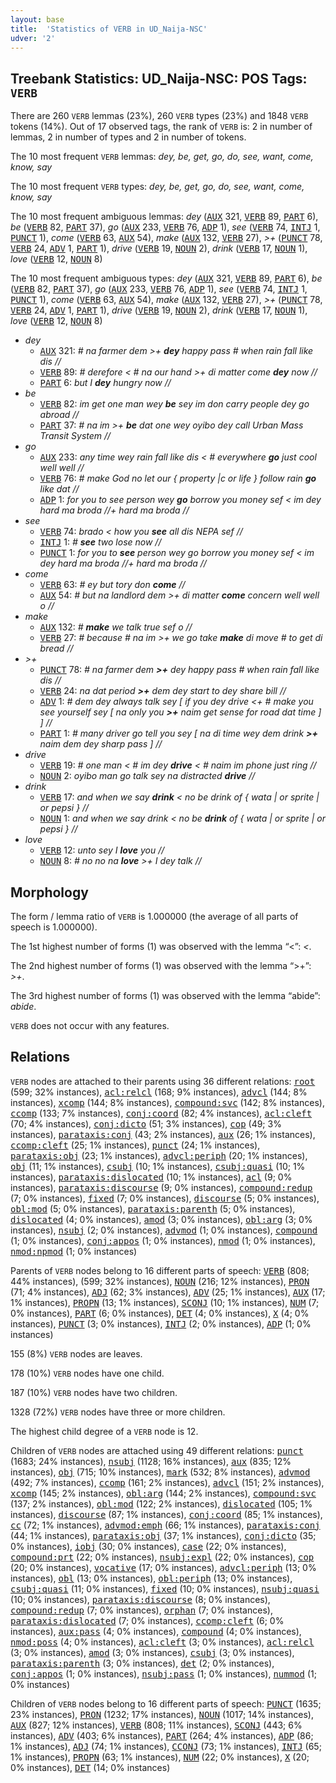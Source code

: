 ```yaml
---
layout: base
title:  'Statistics of VERB in UD_Naija-NSC'
udver: '2'
---
```


## Treebank Statistics: UD_Naija-NSC: POS Tags: `VERB`

There are 260 `VERB` lemmas (23%), 260 `VERB` types (23%) and 1848 `VERB` tokens (14%).
Out of 17 observed tags, the rank of `VERB` is: 2 in number of lemmas, 2 in number of types and 2 in number of tokens.

The 10 most frequent `VERB` lemmas: <em>dey, be, get, go, do, see, want, come, know, say</em>

The 10 most frequent `VERB` types:  <em>dey, be, get, go, do, see, want, come, know, say</em>

The 10 most frequent ambiguous lemmas: <em>dey</em> (<tt><a href="pcm_nsc-pos-AUX.html">AUX</a></tt> 321, <tt><a href="pcm_nsc-pos-VERB.html">VERB</a></tt> 89, <tt><a href="pcm_nsc-pos-PART.html">PART</a></tt> 6), <em>be</em> (<tt><a href="pcm_nsc-pos-VERB.html">VERB</a></tt> 82, <tt><a href="pcm_nsc-pos-PART.html">PART</a></tt> 37), <em>go</em> (<tt><a href="pcm_nsc-pos-AUX.html">AUX</a></tt> 233, <tt><a href="pcm_nsc-pos-VERB.html">VERB</a></tt> 76, <tt><a href="pcm_nsc-pos-ADP.html">ADP</a></tt> 1), <em>see</em> (<tt><a href="pcm_nsc-pos-VERB.html">VERB</a></tt> 74, <tt><a href="pcm_nsc-pos-INTJ.html">INTJ</a></tt> 1, <tt><a href="pcm_nsc-pos-PUNCT.html">PUNCT</a></tt> 1), <em>come</em> (<tt><a href="pcm_nsc-pos-VERB.html">VERB</a></tt> 63, <tt><a href="pcm_nsc-pos-AUX.html">AUX</a></tt> 54), <em>make</em> (<tt><a href="pcm_nsc-pos-AUX.html">AUX</a></tt> 132, <tt><a href="pcm_nsc-pos-VERB.html">VERB</a></tt> 27), <em>>+</em> (<tt><a href="pcm_nsc-pos-PUNCT.html">PUNCT</a></tt> 78, <tt><a href="pcm_nsc-pos-VERB.html">VERB</a></tt> 24, <tt><a href="pcm_nsc-pos-ADV.html">ADV</a></tt> 1, <tt><a href="pcm_nsc-pos-PART.html">PART</a></tt> 1), <em>drive</em> (<tt><a href="pcm_nsc-pos-VERB.html">VERB</a></tt> 19, <tt><a href="pcm_nsc-pos-NOUN.html">NOUN</a></tt> 2), <em>drink</em> (<tt><a href="pcm_nsc-pos-VERB.html">VERB</a></tt> 17, <tt><a href="pcm_nsc-pos-NOUN.html">NOUN</a></tt> 1), <em>love</em> (<tt><a href="pcm_nsc-pos-VERB.html">VERB</a></tt> 12, <tt><a href="pcm_nsc-pos-NOUN.html">NOUN</a></tt> 8)

The 10 most frequent ambiguous types:  <em>dey</em> (<tt><a href="pcm_nsc-pos-AUX.html">AUX</a></tt> 321, <tt><a href="pcm_nsc-pos-VERB.html">VERB</a></tt> 89, <tt><a href="pcm_nsc-pos-PART.html">PART</a></tt> 6), <em>be</em> (<tt><a href="pcm_nsc-pos-VERB.html">VERB</a></tt> 82, <tt><a href="pcm_nsc-pos-PART.html">PART</a></tt> 37), <em>go</em> (<tt><a href="pcm_nsc-pos-AUX.html">AUX</a></tt> 233, <tt><a href="pcm_nsc-pos-VERB.html">VERB</a></tt> 76, <tt><a href="pcm_nsc-pos-ADP.html">ADP</a></tt> 1), <em>see</em> (<tt><a href="pcm_nsc-pos-VERB.html">VERB</a></tt> 74, <tt><a href="pcm_nsc-pos-INTJ.html">INTJ</a></tt> 1, <tt><a href="pcm_nsc-pos-PUNCT.html">PUNCT</a></tt> 1), <em>come</em> (<tt><a href="pcm_nsc-pos-VERB.html">VERB</a></tt> 63, <tt><a href="pcm_nsc-pos-AUX.html">AUX</a></tt> 54), <em>make</em> (<tt><a href="pcm_nsc-pos-AUX.html">AUX</a></tt> 132, <tt><a href="pcm_nsc-pos-VERB.html">VERB</a></tt> 27), <em>>+</em> (<tt><a href="pcm_nsc-pos-PUNCT.html">PUNCT</a></tt> 78, <tt><a href="pcm_nsc-pos-VERB.html">VERB</a></tt> 24, <tt><a href="pcm_nsc-pos-ADV.html">ADV</a></tt> 1, <tt><a href="pcm_nsc-pos-PART.html">PART</a></tt> 1), <em>drive</em> (<tt><a href="pcm_nsc-pos-VERB.html">VERB</a></tt> 19, <tt><a href="pcm_nsc-pos-NOUN.html">NOUN</a></tt> 2), <em>drink</em> (<tt><a href="pcm_nsc-pos-VERB.html">VERB</a></tt> 17, <tt><a href="pcm_nsc-pos-NOUN.html">NOUN</a></tt> 1), <em>love</em> (<tt><a href="pcm_nsc-pos-VERB.html">VERB</a></tt> 12, <tt><a href="pcm_nsc-pos-NOUN.html">NOUN</a></tt> 8)


* <em>dey</em>
  * <tt><a href="pcm_nsc-pos-AUX.html">AUX</a></tt> 321: <em># na farmer dem >+ <b>dey</b> happy pass # when rain fall like dis //</em>
  * <tt><a href="pcm_nsc-pos-VERB.html">VERB</a></tt> 89: <em># derefore < # na our hand >+ di matter come <b>dey</b> now //</em>
  * <tt><a href="pcm_nsc-pos-PART.html">PART</a></tt> 6: <em>but I <b>dey</b> hungry now //</em>
* <em>be</em>
  * <tt><a href="pcm_nsc-pos-VERB.html">VERB</a></tt> 82: <em>im get one man wey <b>be</b> sey im don carry people dey go abroad //</em>
  * <tt><a href="pcm_nsc-pos-PART.html">PART</a></tt> 37: <em># na im >+ <b>be</b> dat one wey oyibo dey call Urban Mass Transit System //</em>
* <em>go</em>
  * <tt><a href="pcm_nsc-pos-AUX.html">AUX</a></tt> 233: <em>any time wey rain fall like dis < # everywhere <b>go</b> just cool well well //</em>
  * <tt><a href="pcm_nsc-pos-VERB.html">VERB</a></tt> 76: <em># make God no let our { property |c or life } follow rain <b>go</b> like dat //</em>
  * <tt><a href="pcm_nsc-pos-ADP.html">ADP</a></tt> 1: <em>for you to see person wey <b>go</b> borrow you money sef < im dey hard ma broda //+ hard ma broda //</em>
* <em>see</em>
  * <tt><a href="pcm_nsc-pos-VERB.html">VERB</a></tt> 74: <em>brado < how you <b>see</b> all dis NEPA sef //</em>
  * <tt><a href="pcm_nsc-pos-INTJ.html">INTJ</a></tt> 1: <em># <b>see</b> two lose now //</em>
  * <tt><a href="pcm_nsc-pos-PUNCT.html">PUNCT</a></tt> 1: <em>for you to <b>see</b> person wey go borrow you money sef < im dey hard ma broda //+ hard ma broda //</em>
* <em>come</em>
  * <tt><a href="pcm_nsc-pos-VERB.html">VERB</a></tt> 63: <em># ey but tory don <b>come</b> //</em>
  * <tt><a href="pcm_nsc-pos-AUX.html">AUX</a></tt> 54: <em># but na landlord dem >+ di matter <b>come</b> concern well well o //</em>
* <em>make</em>
  * <tt><a href="pcm_nsc-pos-AUX.html">AUX</a></tt> 132: <em># <b>make</b> we talk true sef o //</em>
  * <tt><a href="pcm_nsc-pos-VERB.html">VERB</a></tt> 27: <em># because # na im >+ we go take <b>make</b> di move # to get di bread //</em>
* <em>>+</em>
  * <tt><a href="pcm_nsc-pos-PUNCT.html">PUNCT</a></tt> 78: <em># na farmer dem <b>>+</b> dey happy pass # when rain fall like dis //</em>
  * <tt><a href="pcm_nsc-pos-VERB.html">VERB</a></tt> 24: <em>na dat period <b>>+</b> dem dey start to dey share bill //</em>
  * <tt><a href="pcm_nsc-pos-ADV.html">ADV</a></tt> 1: <em># dem dey always talk sey [ if you dey drive <+ # make you see yourself sey [ na only you <b>>+</b> naim get sense for road dat time ] ] //</em>
  * <tt><a href="pcm_nsc-pos-PART.html">PART</a></tt> 1: <em># many driver go tell you sey [ na di time wey dem drink <b>>+</b> naim dem dey sharp pass ] //</em>
* <em>drive</em>
  * <tt><a href="pcm_nsc-pos-VERB.html">VERB</a></tt> 19: <em># one man < # im dey <b>drive</b> < # naim im phone just ring //</em>
  * <tt><a href="pcm_nsc-pos-NOUN.html">NOUN</a></tt> 2: <em>oyibo man go talk sey na distracted <b>drive</b> //</em>
* <em>drink</em>
  * <tt><a href="pcm_nsc-pos-VERB.html">VERB</a></tt> 17: <em>and when we say <b>drink</b> < no be drink of { wata | or sprite | or pepsi } //</em>
  * <tt><a href="pcm_nsc-pos-NOUN.html">NOUN</a></tt> 1: <em>and when we say drink < no be <b>drink</b> of { wata | or sprite | or pepsi } //</em>
* <em>love</em>
  * <tt><a href="pcm_nsc-pos-VERB.html">VERB</a></tt> 12: <em>unto sey I <b>love</b> you //</em>
  * <tt><a href="pcm_nsc-pos-NOUN.html">NOUN</a></tt> 8: <em># no no na <b>love</b> >+ I dey talk //</em>

## Morphology

The form / lemma ratio of `VERB` is 1.000000 (the average of all parts of speech is 1.000000).

The 1st highest number of forms (1) was observed with the lemma “<”: <em><</em>.

The 2nd highest number of forms (1) was observed with the lemma “>+”: <em>>+</em>.

The 3rd highest number of forms (1) was observed with the lemma “abide”: <em>abide</em>.

`VERB` does not occur with any features.


## Relations

`VERB` nodes are attached to their parents using 36 different relations: <tt><a href="pcm_nsc-dep-root.html">root</a></tt> (599; 32% instances), <tt><a href="pcm_nsc-dep-acl-relcl.html">acl:relcl</a></tt> (168; 9% instances), <tt><a href="pcm_nsc-dep-advcl.html">advcl</a></tt> (144; 8% instances), <tt><a href="pcm_nsc-dep-xcomp.html">xcomp</a></tt> (144; 8% instances), <tt><a href="pcm_nsc-dep-compound-svc.html">compound:svc</a></tt> (142; 8% instances), <tt><a href="pcm_nsc-dep-ccomp.html">ccomp</a></tt> (133; 7% instances), <tt><a href="pcm_nsc-dep-conj-coord.html">conj:coord</a></tt> (82; 4% instances), <tt><a href="pcm_nsc-dep-acl-cleft.html">acl:cleft</a></tt> (70; 4% instances), <tt><a href="pcm_nsc-dep-conj-dicto.html">conj:dicto</a></tt> (51; 3% instances), <tt><a href="pcm_nsc-dep-cop.html">cop</a></tt> (49; 3% instances), <tt><a href="pcm_nsc-dep-parataxis-conj.html">parataxis:conj</a></tt> (43; 2% instances), <tt><a href="pcm_nsc-dep-aux.html">aux</a></tt> (26; 1% instances), <tt><a href="pcm_nsc-dep-ccomp-cleft.html">ccomp:cleft</a></tt> (25; 1% instances), <tt><a href="pcm_nsc-dep-punct.html">punct</a></tt> (24; 1% instances), <tt><a href="pcm_nsc-dep-parataxis-obj.html">parataxis:obj</a></tt> (23; 1% instances), <tt><a href="pcm_nsc-dep-advcl-periph.html">advcl:periph</a></tt> (20; 1% instances), <tt><a href="pcm_nsc-dep-obj.html">obj</a></tt> (11; 1% instances), <tt><a href="pcm_nsc-dep-csubj.html">csubj</a></tt> (10; 1% instances), <tt><a href="pcm_nsc-dep-csubj-quasi.html">csubj:quasi</a></tt> (10; 1% instances), <tt><a href="pcm_nsc-dep-parataxis-dislocated.html">parataxis:dislocated</a></tt> (10; 1% instances), <tt><a href="pcm_nsc-dep-acl.html">acl</a></tt> (9; 0% instances), <tt><a href="pcm_nsc-dep-parataxis-discourse.html">parataxis:discourse</a></tt> (9; 0% instances), <tt><a href="pcm_nsc-dep-compound-redup.html">compound:redup</a></tt> (7; 0% instances), <tt><a href="pcm_nsc-dep-fixed.html">fixed</a></tt> (7; 0% instances), <tt><a href="pcm_nsc-dep-discourse.html">discourse</a></tt> (5; 0% instances), <tt><a href="pcm_nsc-dep-obl-mod.html">obl:mod</a></tt> (5; 0% instances), <tt><a href="pcm_nsc-dep-parataxis-parenth.html">parataxis:parenth</a></tt> (5; 0% instances), <tt><a href="pcm_nsc-dep-dislocated.html">dislocated</a></tt> (4; 0% instances), <tt><a href="pcm_nsc-dep-amod.html">amod</a></tt> (3; 0% instances), <tt><a href="pcm_nsc-dep-obl-arg.html">obl:arg</a></tt> (3; 0% instances), <tt><a href="pcm_nsc-dep-nsubj.html">nsubj</a></tt> (2; 0% instances), <tt><a href="pcm_nsc-dep-advmod.html">advmod</a></tt> (1; 0% instances), <tt><a href="pcm_nsc-dep-compound.html">compound</a></tt> (1; 0% instances), <tt><a href="pcm_nsc-dep-conj-appos.html">conj:appos</a></tt> (1; 0% instances), <tt><a href="pcm_nsc-dep-nmod.html">nmod</a></tt> (1; 0% instances), <tt><a href="pcm_nsc-dep-nmod-npmod.html">nmod:npmod</a></tt> (1; 0% instances)

Parents of `VERB` nodes belong to 16 different parts of speech: <tt><a href="pcm_nsc-pos-VERB.html">VERB</a></tt> (808; 44% instances),  (599; 32% instances), <tt><a href="pcm_nsc-pos-NOUN.html">NOUN</a></tt> (216; 12% instances), <tt><a href="pcm_nsc-pos-PRON.html">PRON</a></tt> (71; 4% instances), <tt><a href="pcm_nsc-pos-ADJ.html">ADJ</a></tt> (62; 3% instances), <tt><a href="pcm_nsc-pos-ADV.html">ADV</a></tt> (25; 1% instances), <tt><a href="pcm_nsc-pos-AUX.html">AUX</a></tt> (17; 1% instances), <tt><a href="pcm_nsc-pos-PROPN.html">PROPN</a></tt> (13; 1% instances), <tt><a href="pcm_nsc-pos-SCONJ.html">SCONJ</a></tt> (10; 1% instances), <tt><a href="pcm_nsc-pos-NUM.html">NUM</a></tt> (7; 0% instances), <tt><a href="pcm_nsc-pos-PART.html">PART</a></tt> (6; 0% instances), <tt><a href="pcm_nsc-pos-DET.html">DET</a></tt> (4; 0% instances), <tt><a href="pcm_nsc-pos-X.html">X</a></tt> (4; 0% instances), <tt><a href="pcm_nsc-pos-PUNCT.html">PUNCT</a></tt> (3; 0% instances), <tt><a href="pcm_nsc-pos-INTJ.html">INTJ</a></tt> (2; 0% instances), <tt><a href="pcm_nsc-pos-ADP.html">ADP</a></tt> (1; 0% instances)

155 (8%) `VERB` nodes are leaves.

178 (10%) `VERB` nodes have one child.

187 (10%) `VERB` nodes have two children.

1328 (72%) `VERB` nodes have three or more children.

The highest child degree of a `VERB` node is 12.

Children of `VERB` nodes are attached using 49 different relations: <tt><a href="pcm_nsc-dep-punct.html">punct</a></tt> (1683; 24% instances), <tt><a href="pcm_nsc-dep-nsubj.html">nsubj</a></tt> (1128; 16% instances), <tt><a href="pcm_nsc-dep-aux.html">aux</a></tt> (835; 12% instances), <tt><a href="pcm_nsc-dep-obj.html">obj</a></tt> (715; 10% instances), <tt><a href="pcm_nsc-dep-mark.html">mark</a></tt> (532; 8% instances), <tt><a href="pcm_nsc-dep-advmod.html">advmod</a></tt> (492; 7% instances), <tt><a href="pcm_nsc-dep-ccomp.html">ccomp</a></tt> (161; 2% instances), <tt><a href="pcm_nsc-dep-advcl.html">advcl</a></tt> (151; 2% instances), <tt><a href="pcm_nsc-dep-xcomp.html">xcomp</a></tt> (145; 2% instances), <tt><a href="pcm_nsc-dep-obl-arg.html">obl:arg</a></tt> (144; 2% instances), <tt><a href="pcm_nsc-dep-compound-svc.html">compound:svc</a></tt> (137; 2% instances), <tt><a href="pcm_nsc-dep-obl-mod.html">obl:mod</a></tt> (122; 2% instances), <tt><a href="pcm_nsc-dep-dislocated.html">dislocated</a></tt> (105; 1% instances), <tt><a href="pcm_nsc-dep-discourse.html">discourse</a></tt> (87; 1% instances), <tt><a href="pcm_nsc-dep-conj-coord.html">conj:coord</a></tt> (85; 1% instances), <tt><a href="pcm_nsc-dep-cc.html">cc</a></tt> (72; 1% instances), <tt><a href="pcm_nsc-dep-advmod-emph.html">advmod:emph</a></tt> (66; 1% instances), <tt><a href="pcm_nsc-dep-parataxis-conj.html">parataxis:conj</a></tt> (44; 1% instances), <tt><a href="pcm_nsc-dep-parataxis-obj.html">parataxis:obj</a></tt> (37; 1% instances), <tt><a href="pcm_nsc-dep-conj-dicto.html">conj:dicto</a></tt> (35; 0% instances), <tt><a href="pcm_nsc-dep-iobj.html">iobj</a></tt> (30; 0% instances), <tt><a href="pcm_nsc-dep-case.html">case</a></tt> (22; 0% instances), <tt><a href="pcm_nsc-dep-compound-prt.html">compound:prt</a></tt> (22; 0% instances), <tt><a href="pcm_nsc-dep-nsubj-expl.html">nsubj:expl</a></tt> (22; 0% instances), <tt><a href="pcm_nsc-dep-cop.html">cop</a></tt> (20; 0% instances), <tt><a href="pcm_nsc-dep-vocative.html">vocative</a></tt> (17; 0% instances), <tt><a href="pcm_nsc-dep-advcl-periph.html">advcl:periph</a></tt> (13; 0% instances), <tt><a href="pcm_nsc-dep-obl.html">obl</a></tt> (13; 0% instances), <tt><a href="pcm_nsc-dep-obl-periph.html">obl:periph</a></tt> (13; 0% instances), <tt><a href="pcm_nsc-dep-csubj-quasi.html">csubj:quasi</a></tt> (11; 0% instances), <tt><a href="pcm_nsc-dep-fixed.html">fixed</a></tt> (10; 0% instances), <tt><a href="pcm_nsc-dep-nsubj-quasi.html">nsubj:quasi</a></tt> (10; 0% instances), <tt><a href="pcm_nsc-dep-parataxis-discourse.html">parataxis:discourse</a></tt> (8; 0% instances), <tt><a href="pcm_nsc-dep-compound-redup.html">compound:redup</a></tt> (7; 0% instances), <tt><a href="pcm_nsc-dep-orphan.html">orphan</a></tt> (7; 0% instances), <tt><a href="pcm_nsc-dep-parataxis-dislocated.html">parataxis:dislocated</a></tt> (7; 0% instances), <tt><a href="pcm_nsc-dep-ccomp-cleft.html">ccomp:cleft</a></tt> (6; 0% instances), <tt><a href="pcm_nsc-dep-aux-pass.html">aux:pass</a></tt> (4; 0% instances), <tt><a href="pcm_nsc-dep-compound.html">compound</a></tt> (4; 0% instances), <tt><a href="pcm_nsc-dep-nmod-poss.html">nmod:poss</a></tt> (4; 0% instances), <tt><a href="pcm_nsc-dep-acl-cleft.html">acl:cleft</a></tt> (3; 0% instances), <tt><a href="pcm_nsc-dep-acl-relcl.html">acl:relcl</a></tt> (3; 0% instances), <tt><a href="pcm_nsc-dep-amod.html">amod</a></tt> (3; 0% instances), <tt><a href="pcm_nsc-dep-csubj.html">csubj</a></tt> (3; 0% instances), <tt><a href="pcm_nsc-dep-parataxis-parenth.html">parataxis:parenth</a></tt> (3; 0% instances), <tt><a href="pcm_nsc-dep-det.html">det</a></tt> (2; 0% instances), <tt><a href="pcm_nsc-dep-conj-appos.html">conj:appos</a></tt> (1; 0% instances), <tt><a href="pcm_nsc-dep-nsubj-pass.html">nsubj:pass</a></tt> (1; 0% instances), <tt><a href="pcm_nsc-dep-nummod.html">nummod</a></tt> (1; 0% instances)

Children of `VERB` nodes belong to 16 different parts of speech: <tt><a href="pcm_nsc-pos-PUNCT.html">PUNCT</a></tt> (1635; 23% instances), <tt><a href="pcm_nsc-pos-PRON.html">PRON</a></tt> (1232; 17% instances), <tt><a href="pcm_nsc-pos-NOUN.html">NOUN</a></tt> (1017; 14% instances), <tt><a href="pcm_nsc-pos-AUX.html">AUX</a></tt> (827; 12% instances), <tt><a href="pcm_nsc-pos-VERB.html">VERB</a></tt> (808; 11% instances), <tt><a href="pcm_nsc-pos-SCONJ.html">SCONJ</a></tt> (443; 6% instances), <tt><a href="pcm_nsc-pos-ADV.html">ADV</a></tt> (403; 6% instances), <tt><a href="pcm_nsc-pos-PART.html">PART</a></tt> (264; 4% instances), <tt><a href="pcm_nsc-pos-ADP.html">ADP</a></tt> (86; 1% instances), <tt><a href="pcm_nsc-pos-ADJ.html">ADJ</a></tt> (74; 1% instances), <tt><a href="pcm_nsc-pos-CCONJ.html">CCONJ</a></tt> (73; 1% instances), <tt><a href="pcm_nsc-pos-INTJ.html">INTJ</a></tt> (65; 1% instances), <tt><a href="pcm_nsc-pos-PROPN.html">PROPN</a></tt> (63; 1% instances), <tt><a href="pcm_nsc-pos-NUM.html">NUM</a></tt> (22; 0% instances), <tt><a href="pcm_nsc-pos-X.html">X</a></tt> (20; 0% instances), <tt><a href="pcm_nsc-pos-DET.html">DET</a></tt> (14; 0% instances)

